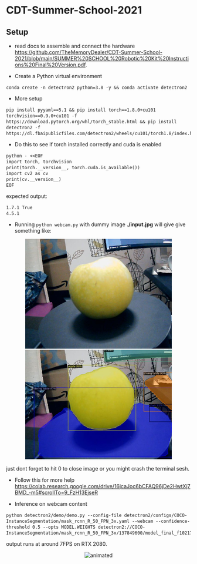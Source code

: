 # CDT-Summer-School-2021

## Setup
* read docs to assemble and connect the hardware https://github.com/TheMemoryDealer/CDT-Summer-School-2021/blob/main/SUMMER%20SCHOOL%20Robotic%20Kit%20Instructions%20Final%20Version.pdf.

* Create a Python virtual environment
```
conda create -n detectron2 python=3.8 -y && conda activate detectron2
```

* More setup
```
pip install pyyaml==5.1 && pip install torch==1.8.0+cu101 torchvision==0.9.0+cu101 -f https://download.pytorch.org/whl/torch_stable.html && pip install detectron2 -f https://dl.fbaipublicfiles.com/detectron2/wheels/cu101/torch1.8/index.html
```

* Do this to see if torch installed correctly and cuda is enabled
``` 
python - <<EOF
import torch, torchvision
print(torch.__version__, torch.cuda.is_available())
import cv2 as cv
print(cv.__version__)
EOF
```
expected output:
```
1.7.1 True
4.5.1
```
* Running `python webcam.py` with dummy image **./input.jpg** will give give something like:
<p align="middle">
  <img src="input.jpg" width="400" />
  <img src="output.jpg" width="400" /> 
</p>
just dont forget to hit 0 to close image or you might crash the terminal sesh.

* Follow this for more help https://colab.research.google.com/drive/16jcaJoc6bCFAQ96jDe2HwtXj7BMD_-m5#scrollTo=9_FzH13EjseR

* Inference on webcam content
```
python detectron2/demo/demo.py --config-file detectron2/configs/COCO-InstanceSegmentation/mask_rcnn_R_50_FPN_3x.yaml --webcam --confidence-threshold 0.5 --opts MODEL.WEIGHTS detectron2://COCO-InstanceSegmentation/mask_rcnn_R_50_FPN_3x/137849600/model_final_f10217.pkl
```
output runs at around 7FPS on RTX 2080.
<p align="center">
  <img src="https://github.com/TheMemoryDealer/CDT-Summer-School-2021/blob/main/Figures/Peek%202021-06-30%2000-23.gif" width="800" alt="animated" />
</p>
